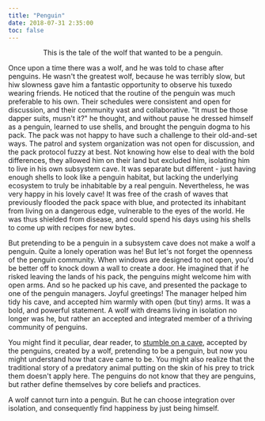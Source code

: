 ```yaml
---
title: "Penguin"
date: 2018-07-31 2:35:00
toc: false
---
```


<p style="text-align:center">This is the tale of the wolf that wanted to be a penguin.</p>

Once upon a time there was a wolf, and he was told to chase after penguins. He wasn't the greatest wolf, because he was terribly slow, but hiw slowness gave him a fantastic opportunity to observe his tuxedo wearing friends. He noticed that the routine of the penguin was much preferable to his own. Their schedules were consistent and open for discussion, and their community vast and collaborative. "It must be those dapper suits, musn't it?" he thought, and without pause he dressed himself as a penguin, learned to use shells, and brought the penguin dogma to his pack. The pack was not happy to have such a challenge to their old-and-set ways. The patrol and system organization was not open for discussion, and the pack protocol fuzzy at best. Not knowing how else to deal with the bold differences, they allowed him on their land but excluded him, isolating him to live in his own subsystem cave. It was separate but different - just having enough shells to look like a penguin habitat, but lacking the underlying ecosystem to truly be inhabitable by a real penguin. Nevertheless, he was very happy in his lovely cave! It was free of the crash of waves that previously flooded the pack space with blue, and protected its inhabitant from living on a dangerous edge, vulnerable to the eyes of the world.  He was thus shielded from disease, and could spend his days using his shells to come up with recipes for new bytes. 

But pretending to be a penguin in a subsystem cave does not make a wolf a penguin. Quite a lonely operation was he! But let's not forget the openness of the penguin community. When windows are designed to not open, you'd be better off to knock down a wall to create a door. He imagined that if he risked leaving the lands of his pack, the penguins might welcome him with open arms. And so he packed up his cave, and presented the package to one of the penguin managers. Joyful greetings! The manager helped him tidy his cave, and accepted him warmly with open (but tiny) arms. It was a bold, and powerful statement. A wolf with dreams living in isolation no longer was he, but rather an accepted and integrated member of a thriving community of penguins.

You might find it peculiar, dear reader, to <a target="_blank" href="https://www.omgubuntu.co.uk/2018/07/install-powershell-ubuntu-linux-snap">stumble on a cave</a>, accepted by the penguins, created by a wolf, pretending to be a penguin, but now you might understand how that cave came to be. You might also realize that the traditional story of a predatory animal putting on the skin of his prey to trick them doesn't apply here. The penguins do not know that they are penguins, but rather define themselves by core beliefs and practices. 

A wolf cannot turn into a penguin. But he can choose integration over isolation, and consequently find happiness by just being himself.
